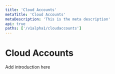 ```yaml
---
title: 'Cloud Accounts'
metaTitle: 'Cloud Accounts'
metaDescription: 'This is the meta description'
api: true
paths: ['/v1alpha1/cloudaccounts']
---
```


# Cloud Accounts

Add introduction here
